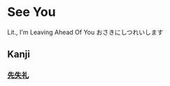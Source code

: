 # See You
Lit., I'm Leaving Ahead Of You
おさきにしつれいします

## Kanji
### [先](Kanji/kanji-dict/先.md)[失](Kanji/kanji-dict/失.md)[礼](Kanji/kanji-dict/礼.md)